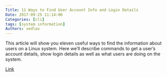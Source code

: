 ```yaml
---
Title: 11 Ways to Find User Account Info and Login Details
Date: 2017-09-25 11:14:06
Categories: [cli]
tags: [system information]
Authors: sedlav
---
```


This article will show you eleven useful ways to find the information about users on a Linux system. Here we’ll describe commands to get a user’s account details, show login details as well as what users are doing on the system.

[Link](https://www.tecmint.com/find-user-account-info-and-login-details-in-linux/)
